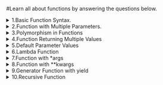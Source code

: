  
#Learn all about functions by answering the questions below.
<details>
<summary>1.Basic Function Syntax.
</summary>
Problem: Write a function to calculate and return the square of a number.
</details>


<details>
<summary>2.Function with Multiple Parameters.
</summary>
 Problem: Create a function that takes two numbers as parameters and returns their sum.
</details>

<details>
<summary>3.Polymorphism in Functions
</summary>
 Problem:Write a function multiply that multiplies two numbers, but can also accept and multiply string.
</details>
<details>
<summary>4.Function Returning Multiple Values
</summary>
 Problem: Create a function that returns both the area and circumference of a cricle given its radius.
</details>
<details>
<summary>5.Default Parameter Values
</summary>
 Problem: Suggest an activity based on the weather(e.g., Sunny- GO for a walk, Rainy - Read a book, Snowy-Build a snowman).
</details>
<details>
<summary>6.Lambda Function
</summary>
 Problem: Choose a mode of transporttation based on the distance(e.g., <3km:Walk 3-15 km,:Bike,>15km:Car>).
</details>
<details>
<summary>7.Function with *args
</summary>
 Problem: Customize a coffee order:"Small", "Medium",or"Large" with an option for "EXtra shot" of espresso.
</details>
<details>
<summary>8.Function with **kwargs
</summary>
 Problem:  Check if a password is "Weak", "Medium",or"Strong", Criteria :< 6chars (Weak),6-10chars
 medium, >10 chars(strong)</details>
<details>
<summary>9.Generator Function with yield
</summary>
 Problem: Determine if a year is a loap year (Leap years are divisible by 4, but not by 100 unless also divisible by 400) .
</details>
<details>
<summary>10.Recursive Function
</summary>
 Problem:  Reconmmendation a type of pet food based on the pet's spesies and age.(e.g., Dog :< 2 years-Puppy food,cat: 5>years -Senior cat food).
</details>